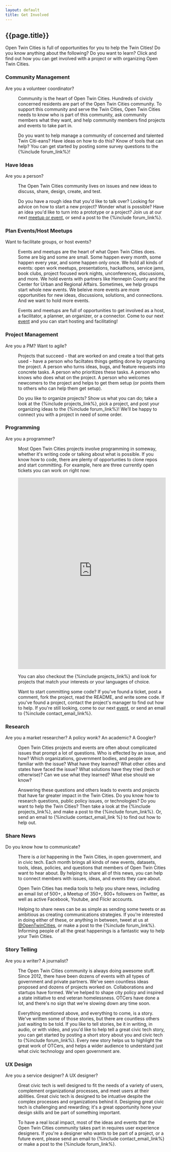 ```yaml
---
layout: default
title: Get Involved 
---
```


## {{page.title}}

Open Twin Cities is full of opportunities for you to help the Twin Cities! Do 
you know anything about the following? Do you want to learn? Click and find out 
how you can get involved with a project or with organizing Open Twin Cities.

<dl class="toggling">
  <dt>
    <h3>Community Management</h3>
    <p>Are you a volunteer coordinator?</p>
  </dt>
  <dd>
    <p>
      Community is the heart of Open Twin Cities. Hundreds of civicly concerned
      residents are part of the Open Twin Cities community. To support this
      community and serve the Twin Cities, Open Twin Cities needs to know who
      is part of this community, ask community members what they want, and help
      community members find projects and events to take part in.
    </p>
    <p>
      Do you want to help manage a community of concerned and talented Twin
      Citi-eans? Have ideas on how to do this? Know of tools that can help?
      You can get started by posting some survey questions to the 
      {%include forum_link%}! 
    </p>
  </dd>
  <dt>
    <h3>Have Ideas</h3>
    <p>Are you a person?</p>
  </dt>
  <dd>
    <p>
      The Open Twin Cities community lives on issues and new ideas to discuss, 
      share, design, create, and test.
    </p>
    <p>
      Do you have a rough idea that you'd like to talk over? Looking for advice
      on how to start a new project? Wonder what is possible? Have an idea 
      you'd like to turn into a prototype or a project? Join us at our next 
      <a href="/events">meetup or event</a>, or send a post to the {%include forum_link%}.
    </p>
  </dd>
  <dt>
    <h3>Plan Events/Host Meetups</h3>
    <p>Want to facilitate groups, or host events?</p>
  </dt>
  <dd>
    <p>
      Events and meetups are the heart of what Open Twin Cities does. Some are
      big and some are small. Some happen every month, some happen every year, 
      and some happen only once. We hold all kinds of events: open work meetups, 
      presentations, hackathons, service jams, book clubs, project focused work 
      nights, unconferences, discussions, and more. We hold events with partners 
      like Hennepin County and the Center for Urban and Regional Affairs. 
      Sometimes, we help groups start whole new events. We beleive more events 
      are more opportunities for new ideas, discussions, solutions, and 
      connections. And we want to hold more events.
    </p>
    <p> 
      Events and meetups are full of opportunities to get involved as a host, 
      a facilitator, a planner, an organizer, or a connector. Come to our next 
      <a href="/events">event</a> and you can start hosting and facilitating! 
    </p>
  </dd>
  <dt>
    <h3>Project Management</h3>
    <p>Are you a PM? Want to agile?</p>
  </dt>
  <dd>
    <p>
      Projects that succeed - that are worked on and create a tool that gets
      used - have a person who faciltates things getting done by organizing the
      project. A person who turns ideas, bugs, and feature requests into 
      concrete tasks. A person who prioritizes these tasks. A person who knows
      who does what on the project. A person who welcomes newcomers to the 
      project and helps to get them setup (or points them to others who can 
      help them get setup).
    </p>
    <p>
      Do you like to organize projects? Show us what you can do; take a look at
      the {%include projects_link%}, pick a project, and post your organizing ideas 
      to the {%include forum_link%}! We'll be happy to connect you with a project 
      in need of some order.
    </p>
  </dd>
  <dt>
    <h3>Programming</h3>
    <p>Are you a programmer?</p>
  </dt>
  <dd>
    <p>
      Most Open Twin Cities projects involve programming in someway, whether
      it's writing code or talking about what is possible. If you know how to
      code, there are plenty of opportunties to clone repos and start 
      committing. For example, here are three currently open tickets you can
      work on right now:
    </p>
    <iframe src="https://www.codeforamerica.org/geeks/civicissues/widget?organization_name=Open-Twin-Cities&number=3" width="100%" height="600" frameBorder="0"></iframe>
    <p>
      You can also checkout the {%include projects_link%} and look
      for projects that match your interests or your languages of choice.
    </p>
    <p>
      Want to start committing some code? If you've found a ticket, post a 
      comment, fork the project, read the README, and write some code. If you've
      found a project, contact the project's manager to find out how to help.
      If you're still looking, come to our next <a href="/events">event</a>, or
      send an email to {%include contact_email_link%}.
    </p>
  </dd>
  <dt>
    <h3>Research</h3>
    <p>Are you a market researcher? A policy wonk? An academic? A Googler?</p>
  </dt>
  <dd>
    <p>
      Open Twin Cities projects and events are often about complicated issues
      that prompt a lot of questions. Who is effected by an issue, and how?
      Which organizations, government bodies, and people are familiar with the
      issue? What have they learned? What other cities and states have faced 
      the issue? What solutions have they tried (tech or otherwise)? Can we use
      what they learned? What else should we know?
    </p>
    <p>
      Answering these questions and others leads to events and projects that
      have far greater impact in the Twin Cities. Do you know how to research
      questions, public policy issues, or technologies? Do you want to help the
      Twin Cities? Then take a look at the {%include projects_link%}, and make 
      a post to the {%include forum_link%}. Or, send an email to 
      {%include contact_email_link %} to find out how to help out. 
    </p>
  </dd>
  <dt>
    <h3>Share News</h3>
    <p>Do you know how to communicate?</p>
  </dt>
  <dd>
    <p>
      There is <em>a lot</em> happening in the Twin Cities, in open government, and
      in civic tech. Each month brings all kinds of new events, datasets,
      tools, ideas, policies, and questions that members of Open Twin Cities
      want to hear about. By helping to share all of this news, you can help
      to connect members with issues, ideas, and events they care about.
    </p>
    <p>
      Open Twin Cities has media tools to help you share news, including an
      email list of 500+, a Meetup of 350+, 900+ followers on Twitter, as well
      as active Facebook, Youtube, and Flickr accounts.
    </p>
    <p>
      Helping to share news can be as simple as sending some tweets or as 
      ambitious as creating communications strategies. If you're interested
      in doing either of these, or anything in between, tweet at us at 
      <a href="https://twitter.com/OpenTwinCities">@OpenTwinCities</a>, 
      or make a post to the {%include forum_link%}.
      Informing people of all the great happenings is a fantastic way to help
      your Twin Cities.
    </p>
  </dd>
  <dt>
    <h3>Story Telling</h3>
    <p>Are you a writer? A journalist?</p>
  </dt>
  <dd>
    <p>
      The Open Twin Cities community is always doing awesome stuff. Since 2012,
      there have been dozens of events with all types of government and private
      partners. We've seen countless ideas proposed and dozens of projects
      worked on. Collaborations and startups have formed. We've helped to shape
      city policy and inspired a state initiative to end veteran homelessness.
      OTCers have done a lot, and there's no sign that we're slowing down any
      time soon.
    </p>
    <p>
      Everything mentioned above, and everything to come, is a story. We've 
      written some of those stories, but there are countless others just 
      waiting to be told. If you like to tell stories, be it in writing,
      in audio, or with video, and you'd like to help tell a great civic tech 
      story, you can get started by posting a short story about you and civic 
      tech to {%include forum_link%}. Every new story helps us to highlight the
      great work of OTCers, and helps a wider audience to understand just what
      civic technology and open government are.
    </p>
  </dd>
  <dt>
    <h3>UX Design</h3>
    <p>Are you a service designer? A UX designer?</p>
  </dt>
  <dd>
    <p>
      Great civic tech is well designed to fit the needs of a variety of users,
      complement organizational processes, and meet users at their abilities.
      Great civic tech is designed to be intuative despite the complex 
      processes and organizations behind it. Designing great civic tech is 
      challenging and rewarding; it's a great opportunity hone your design 
      skills and be part of something important.
    </p>
    <p>
      To have a real local impact, most of the ideas and events that the Open
      Twin Cities community takes part in requires user experience designers.
      If you're a designer who wants to be part of a project, or a future
      event, please send an email to {%include contact_email_link%} or make
      a post to the {%include forum_link%}.
    </p>
  </dd>
</dl>
